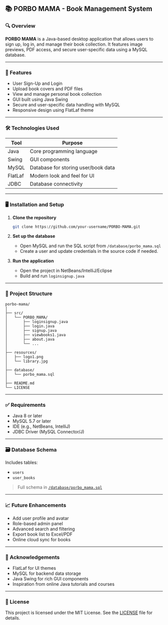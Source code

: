 
## 📚 PORBO MAMA - Book Management System

### 🔍 Overview

**PORBO MAMA** is a Java-based desktop application that allows users to sign up, log in, and manage their book collection. It features image previews, PDF access, and secure user-specific data using a MySQL database.

---

### 📌 Features

* User Sign-Up and Login
* Upload book covers and PDF files
* View and manage personal book collection
* GUI built using Java Swing
* Secure and user-specific data handling with MySQL
* Responsive design using FlatLaf theme

---

### 🛠 Technologies Used

| Tool    | Purpose                             |
| ------- | ----------------------------------- |
| Java    | Core programming language           |
| Swing   | GUI components                      |
| MySQL   | Database for storing user/book data |
| FlatLaf | Modern look and feel for UI         |
| JDBC    | Database connectivity               |

---

### 🖥️ Installation and Setup

1. **Clone the repository**

   ```bash
   git clone https://github.com/your-username/PORBO-MAMA.git
   ```

2. **Set up the database**

   * Open MySQL and run the SQL script from `/database/porbo_mama.sql`
   * Create a user and update credentials in the source code if needed.

3. **Run the application**

   * Open the project in NetBeans/IntelliJ/Eclipse
   * Build and run `loginsignup.java`

---

### 📂 Project Structure

```
porbo-mama/
│
├── src/
│   └── PORBO_MAMA/
│       ├── loginsignup.java
│       ├── login.java
│       ├── signup.java
│       ├── viewbooks1.java
│       ├── about.java
│       └── ...
│
├── resources/
│   ├── logo1.png
│   └── library.jpg
│
├── database/
│   └── porbo_mama.sql
│
├── README.md
└── LICENSE
```

---

### ✅ Requirements

* Java 8 or later
* MySQL 5.7 or later
* IDE (e.g., NetBeans, IntelliJ)
* JDBC Driver (MySQL Connector/J)

---

### 🗃️ Database Schema

Includes tables:

* `users`
* `user_books`

> Full schema in [`/database/porbo_mama.sql`](./database/porbo_mama.sql)

---

### 📈 Future Enhancements

* Add user profile and avatar
* Role-based admin panel
* Advanced search and filtering
* Export book list to Excel/PDF
* Online cloud sync for books

---

### 🙏 Acknowledgements

* FlatLaf for UI themes
* MySQL for backend data storage
* Java Swing for rich GUI components
* Inspiration from online Java tutorials and courses

---

### 📝 License

This project is licensed under the MIT License. See the [LICENSE](./LICENSE) file for details.


